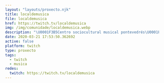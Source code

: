 ```yaml
---
layout: "layouts/proxecto.njk"
title: localdemusica
file: localdemusica
href: https://twitch.tv/localdemusica
img: /img/comunidade/localdemusica.webp
description: "\U0001F3B5Centro sociocultural musical pontevedrés\U0001F3B5"
date: 2020-03-21 17:53:50.362692
active: false
platform: twitch
type: proxecto
tags:
  - twitch
  - musica
redes:
  twitch: https://twitch.tv/localdemusica
---
```

